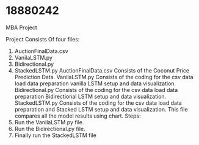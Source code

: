 # 18880242
MBA Project

Project Consists Of four files:
01. AuctionFinalData.csv
02. VanilaLSTM.py
03. Bidirectional.py
04. StackedLSTM.py
AuctionFinalData.csv
Consists of the Coconut Price Prediction Data.
VanilaLSTM.py
Consists of the coding for the csv data load data preparation vanilla LSTM setup and data 
visualization.
Bidirectional.py
Consists of the coding for the csv data load data preparation Bidirectional LSTM setup
and data visualization.
StackedLSTM.py
Consists of the coding for the csv data load data preparation and Stacked LSTM 
setup and data visualization. This file compares all the model results using chart.
Steps:
01. Run the VanilaLSTM.py file.
02. Run the Bidirectional.py file.
03. Finally run the StackedLSTM file
